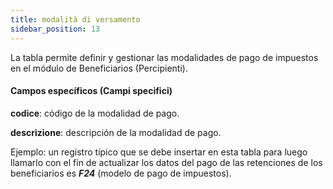 ```yaml
---
title: modalità di versamento
sidebar_position: 13
---
```


La tabla permite definir y gestionar las modalidades de pago de impuestos en el módulo de Beneficiarios (Percipienti).

#### Campos específicos (Campi specifici)

**codice**: código de la modalidad de pago.  

**descrizione**: descripción de la modalidad de pago.  

Ejemplo: un registro típico que se debe insertar en esta tabla para luego llamarlo con el fin de actualizar los datos del pago de las retenciones de los beneficiarios es ***F24*** (modelo de pago de impuestos).